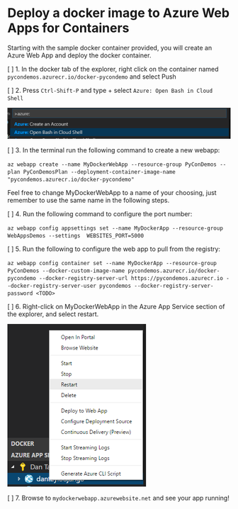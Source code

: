# Deploy a docker image to Azure Web Apps for Containers

Starting with the sample docker container provided, you will create an Azure Web App and deploy the docker container.

[ ] 1. In the docker tab of the explorer, right click on the container named `pycondemos.azurecr.io/docker-pycondemo` and select Push

[ ] 2. Press `Ctrl-Shift-P` and type + select `Azure: Open Bash in Cloud Shell`

![alt text](Images/BashCloudShell.png)

[ ] 3. In the terminal run the following command to create a new webapp: 

`az webapp create --name MyDockerWebApp --resource-group PyConDemos --plan PyConDemosPlan --deployment-container-image-name "pycondemos.azurecr.io/docker-pycondemo"`

Feel free to change MyDockerWebApp to a name of your choosing, just remember to use the same name in the following steps.

[ ] 4. Run the following command to configure the port number:

`az webapp config appsettings set --name MyDockerApp --resource-group WebAppsDemos --settings  WEBSITES_PORT=5000`

[ ] 5. Run the following to configure the web app to pull from the registry:

`az webapp config container set --name MyDockerApp --resource-group PyConDemos --docker-custom-image-name pycondemos.azurecr.io/docker-pycondemo --docker-registry-server-url https://pycondemos.azurecr.io --docker-registry-server-user pycondemos --docker-registry-server-password <TODO>`

[ ] 6. Right-click on MyDockerWebApp in the Azure App Service section of the explorer, and select restart.

![alt text](Images/RestartWebApp.png)

[ ] 7. Browse to `mydockerwebapp.azurewebsite.net` and see your app running!